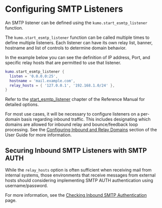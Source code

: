 # Configuring SMTP Listeners

An SMTP listener can be defined using the `kumo.start_esmtp_listener` function.

The `kumo.start_esmtp_listener` function can be called multiple times to define
multiple listeners. Each listener can have its own relay list, banner, hostname
and list of controls to determine domain behavior.

In the example below you can see the definition of IP address, Port, and
specific relay hosts that are permitted to use that listener.

```lua
kumo.start_esmtp_listener {
  listen = '0.0.0.0:25',
  hostname = 'mail.example.com',
  relay_hosts = { '127.0.0.1', '192.168.1.0/24' },
}
```

Refer to the
[start_esmtp_listener](../../reference/kumo/start_esmtp_listener.md) chapter of
the Reference Manual for detailed options.

For most use cases, it will be necessary to configure listeners on a per-domain
basis regarding inbound traffic. This includes designating which domains are
allowed for inbound relay and bounce/feedback loop processing. See the
[Configuring Inbound and Relay Domains](domains.md) section of the User Guide
for more information.

## Securing Inbound SMTP Listeners with SMTP AUTH

While the `relay_hosts` option is often sufficient when receiving mail from
internal systems, those environments that receive messages from external hosts
should considering implementing SMTP AUTH authentication using
username/password.

For more information, see the [Checking Inbound SMTP
Authentication](../policy/inbound_auth.md) page.
